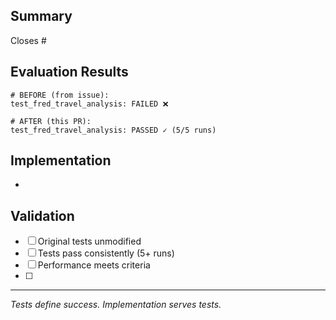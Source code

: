 ## Summary
<!-- What evaluation/test does this PR make pass? -->
Closes #

## Evaluation Results
```
# BEFORE (from issue):
test_fred_travel_analysis: FAILED ❌

# AFTER (this PR):  
test_fred_travel_analysis: PASSED ✓ (5/5 runs)
```

## Implementation
<!-- Brief description of HOW you made the tests pass -->
- 

## Validation
- [ ] Original tests unmodified
- [ ] Tests pass consistently (5+ runs)
- [ ] Performance meets criteria
- [ ] <!-- Project-specific validation -->

---
*Tests define success. Implementation serves tests.*
